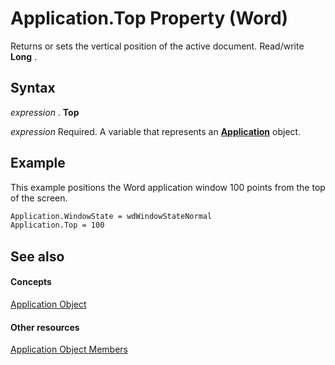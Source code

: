 
# Application.Top Property (Word)

Returns or sets the vertical position of the active document. Read/write  **Long** .


## Syntax

 _expression_ . **Top**

 _expression_ Required. A variable that represents an **[Application](d1cf6f8f-4e88-bf01-93b4-90a83f79cb44.md)** object.


## Example

This example positions the Word application window 100 points from the top of the screen.


```vb
Application.WindowState = wdWindowStateNormal 
Application.Top = 100
```


## See also


#### Concepts


[Application Object](d1cf6f8f-4e88-bf01-93b4-90a83f79cb44.md)
#### Other resources


[Application Object Members](71669f1e-65f1-b0f1-b67d-355dfdbebe50.md)
